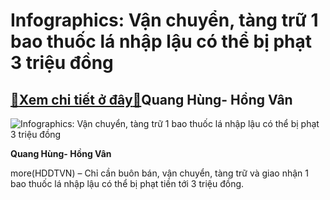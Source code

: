 Infographics: Vận chuyển, tàng trữ 1 bao thuốc lá nhập lậu có thể bị phạt 3 triệu đồng
======================================================================================

[:gift:Xem chi tiết ở đây:gift:](https://hddtvn.com/infographics-van-chuyen-tang-tru-1-bao-thuoc-la-nhap-lau-co-the-bi-phat-3-trieu-dong/)Quang Hùng- Hồng Vân
--------------------





![Infographics: Vận chuyển, tàng trữ 1 bao thuốc lá nhập lậu có thể bị phạt 3 triệu đồng](https://hddtvn.com/wp-content/uploads/2021/01/0834_1602122570116_info_thuoc_la-scaled.jpg "Infographics: Vận chuyển, tàng trữ 1 bao thuốc lá nhập lậu có thể bị phạt 3 triệu đồng")




**Quang Hùng- Hồng Vân**



more(HDDTVN) – Chỉ cần buôn bán, vận chuyển, tàng trữ và giao nhận 1 bao thuốc lá nhập lậu có thể bị phạt tiền tới 3 triệu đồng.

